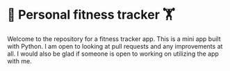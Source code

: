 # 🏃 Personal fitness tracker 🏋
 Welcome to the repository for a fitness tracker app. This is a mini app built with Python. I am open to looking at pull requests and any improvements at all. I would also be glad if someone is open to working on utilizing the app with me. 
